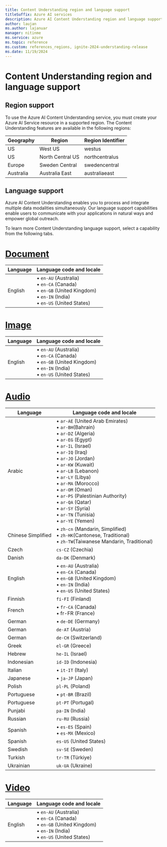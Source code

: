 ```yaml
---
title: Content Understanding region and language support
titleSuffix: Azure AI services
description: Azure AI Content Understanding region and language support
author: laujan
ms.author: lajanuar
manager: nitinme
ms.service: azure
ms.topic: reference
ms.custom: references_regions, ignite-2024-understanding-release
ms.date: 11/19/2024
---
```


# Content Understanding region and language support

## Region support

To use the Azure AI Content Understanding service, you must create your Azure AI Service resource in a supported region. The Content Understanding features are available in the following regions:

| Geography | Region | Region Identifier |
| --- | --- | --- |
| US | West US | westus |
| US | North Central US | northcentralus |
| Europe | Sweden Central | swedencentral |
| Australia | Australia East | australiaeast |

## Language support

Azure AI Content Understanding enables you to process and integrate multiple data modalities simultaneously. Our language support capabilities enable users to communicate with your applications in natural ways and empower global outreach.

To learn more Content Understanding language support, select a capability from the following tabs.

# [Document](#tab/document)

|Language|Language code and locale|
|--------|-------------|
|English|&bullet; `en-AU` (Australia)</br>&bullet; `en-CA` (Canada)</br>&bullet; `en-GB` (United Kingdom)</br>&bullet;  `en-IN` (India)</br>&bullet; `en-US` (United States)|

# [Image](#tab/image)

|Language|Language code and locale|
|--------|-------------|
|English|&bullet; `en-AU` (Australia)</br>&bullet; `en-CA` (Canada)</br>&bullet; `en-GB` (United Kingdom)</br>&bullet;  `en-IN` (India)</br>&bullet; `en-US` (United States)|

# [Audio](#tab/audio)

|Language|Language code and locale|
|--------|-------------|
|Arabic |&bullet; `ar-AE` (United Arab Emirates)</br>&bullet; `ar-BH`(Bahrain)</br>&bullet; `ar-DZ` (Algeria)</br>&bullet; `ar-EG` (Egypt)</br>&bullet; `ar-IL` (Israel)</br>&bullet; `ar-IQ` (Iraq)</br>&bullet; `ar-JO` (Jordan)</br>&bullet; `ar-KW` (Kuwait) </br>&bullet; `ar-LB` (Lebanon)</br>&bullet; `ar-LY` (Libya)</br>&bullet; `ar-MA` (Morocco)</br>&bullet; `ar-OM` (Oman)</br>&bullet; `ar-PS` (Palestinian Authority)</br>&bullet; `ar-QA` (Qatar)</br>&bullet; `ar-SY` (Syria)</br>&bullet; `ar-TN` (Tunisia)</br>&bullet; `ar-YE` (Yemen) |
|Chinese Simplified|&bullet; `zh-cn` (Mandarin, Simplified)</br>&bullet; `zh-HK`(Cantonese, Traditional)</br>&bullet;  `zh-TW`(Taiwanese Mandarin, Traditional)|
|Czech |`cs-CZ` (Czechia)|
|Danish |`da-DK` (Denmark)|
|English|&bullet; `en-AU` (Australia)</br>&bullet; `en-CA` (Canada)</br>&bullet; `en-GB` (United Kingdom)</br>&bullet;  `en-IN` (India)</br>&bullet; `en-US` (United States)|
|Finnish |`fi-FI` (Finland)|
|French|&bullet; `fr-CA` (Canada)</br>&bullet; fr-FR (France)|
|German|&bullet; `de-DE` (Germany)|
|German |`de-AT` (Austria)|
|German |`de-CH` (Switzerland)|
|Greek |`el-GR` (Greece)|
|Hebrew |`he-IL` (Israel)|
|Indonesian |`id-ID` (Indonesia)|
|Italian|&bullet; `it-IT` (Italy)|
|Japanese|&bullet; `ja-JP` (Japan)|
|Polish |`pl-PL` (Poland)|
|Portuguese|&bullet; `pt-BR` (Brazil)|
|Portuguese |`pt-PT` (Portugal)|
|Punjabi |`pa-IN` (India)|
|Russian |`ru-RU` (Russia)|
|Spanish|&bullet; `es-ES` (Spain)</br>&bullet; `es-MX` (Mexico) |
|Spanish |`es-US` (United States)|
|Swedish |`sv-SE` (Sweden)|
|Turkish |`tr-TR` (Türkiye)|
|Ukrainian |`uk-UA` (Ukraine)|

# [Video](#tab/video)

|Language|Language code and locale|
|--------|-------------|
|English|&bullet; `en-AU` (Australia)</br>&bullet; `en-CA` (Canada)</br>&bullet; `en-GB` (United Kingdom)</br>&bullet;  `en-IN` (India)</br>&bullet; `en-US` (United States)|


